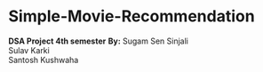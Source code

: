 # Simple-Movie-Recommendation
**DSA Project 4th semester**
**By:**
Sugam Sen Sinjali
<br>
Sulav Karki
<br>
Santosh Kushwaha